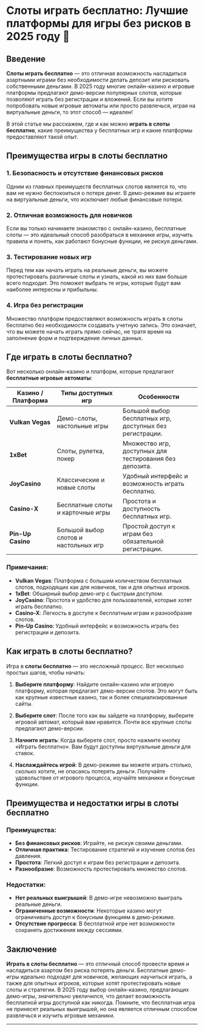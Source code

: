 # Слоты играть бесплатно: Лучшие платформы для игры без рисков в 2025 году 🎰

## Введение

**Слоты играть бесплатно** — это отличная возможность насладиться азартными играми без необходимости делать депозит или рисковать собственными деньгами. В 2025 году многие онлайн-казино и игровые платформы предлагают демо-версии популярных слотов, которые позволяют играть без регистрации и вложений. Если вы хотите попробовать новые игровые автоматы или просто развлечься, играя на виртуальные деньги, то этот способ — идеален!

В этой статье мы расскажем, где и как можно **играть в слоты бесплатно**, какие преимущества у бесплатных игр и какие платформы предоставляют такой опыт.

## Преимущества игры в слоты бесплатно

### 1. **Безопасность и отсутствие финансовых рисков**
Одним из главных преимуществ бесплатных слотов является то, что вам не нужно беспокоиться о потере денег. В демо-режиме вы играете на виртуальные деньги, что исключает любые финансовые потери.

### 2. **Отличная возможность для новичков**
Если вы только начинаете знакомство с онлайн-казино, бесплатные слоты — это идеальный способ разобраться в механике игры, изучить правила и понять, как работают бонусные функции, не рискуя деньгами.

### 3. **Тестирование новых игр**
Перед тем как начать играть на реальные деньги, вы можете протестировать различные слоты и узнать, какой из них вам больше всего подходит. Это поможет выбрать те игры, которые будут вам наиболее интересны и прибыльны.

### 4. **Игра без регистрации**
Множество платформ предоставляют возможность играть в слоты бесплатно без необходимости создавать учетную запись. Это означает, что вы можете начать играть прямо сейчас, не тратя время на заполнение форм и подтверждение личных данных.

## Где играть в слоты бесплатно?

Вот несколько онлайн-казино и платформ, которые предлагают **бесплатные игровые автоматы**:

| **Казино / Платформа**   | **Типы доступных игр**        | **Особенности**                             |
|-------------------------|-------------------------------|---------------------------------------------|
| **Vulkan Vegas**         | Демо-слоты, настольные игры    | Большой выбор бесплатных игр, доступных без регистрации. |
| **1xBet**                | Слоты, рулетка, покер          | Множество игр, доступных для тестирования без депозита. |
| **JoyCasino**            | Классические и новые слоты     | Удобный интерфейс и возможность играть бесплатно. |
| **Casino-X**             | Бесплатные слоты и карточные игры | Простота и доступность бесплатных игр.     |
| **Pin-Up Casino**        | Большой выбор слотов и настольных игр | Простой доступ к играм без обязательной регистрации. |

### Примечания:
- **Vulkan Vegas**: Платформа с большим количеством бесплатных слотов, подходящих как для новичков, так и для опытных игроков.
- **1xBet**: Обширный выбор демо-игр с быстрым доступом.
- **JoyCasino**: Простота и удобство для пользователей, которые хотят играть бесплатно.
- **Casino-X**: Легкость в доступе к бесплатным играм и разнообразие слотов.
- **Pin-Up Casino**: Удобный интерфейс и возможность играть без регистрации и депозита.

## Как играть в слоты бесплатно?

Игра в **слоты бесплатно** — это несложный процесс. Вот несколько простых шагов, чтобы начать:

1. **Выберите платформу**: Найдите онлайн-казино или игровую платформу, которая предлагает демо-версии слотов. Это могут быть как крупные известные казино, так и более специализированные сайты.
   
2. **Выберите слот**: После того как вы зайдете на платформу, выберите игровой автомат, который вам нравится. Почти все крупные слоты предлагают демо-версии.

3. **Начните играть**: Когда выберете слот, просто нажмите кнопку «Играть бесплатно». Вам будут доступны виртуальные деньги для ставок.

4. **Наслаждайтесь игрой**: В демо-режиме вы можете играть столько, сколько хотите, не опасаясь потерять деньги. Получайте удовольствие от игрового процесса, изучайте механики и бонусные функции.

## Преимущества и недостатки игры в слоты бесплатно

### Преимущества:
- **Без финансовых рисков**: Играйте, не рискуя своими деньгами.
- **Отличная практика**: Тестирование стратегий и изучение слотов без давления.
- **Простота**: Легкий доступ к играм без регистрации и депозита.
- **Разнообразие**: Возможность протестировать множество слотов.

### Недостатки:
- **Нет реальных выигрышей**: В демо-игре невозможно выиграть реальные деньги.
- **Ограниченные возможности**: Некоторые казино могут ограничивать доступ к бонусным функциям в демо-режиме.
- **Отсутствие прогресса**: В бесплатной игре нет возможности сохранять достижения между сессиями.

## Заключение

**Играть в слоты бесплатно** — это отличный способ провести время и насладиться азартом без риска потерять деньги. Бесплатные демо-игры идеально подходят для новичков, желающих научиться играть, а также для опытных игроков, которые хотят протестировать новые слоты и стратегии. В 2025 году выбор онлайн-казино, предлагающих демо-игры, значительно увеличился, что делает возможность бесплатной игры доступной как никогда. Помните, что бесплатная игра не принесет реальных выигрышей, но она является отличным способом развлечься и изучить игровые механики.

---

